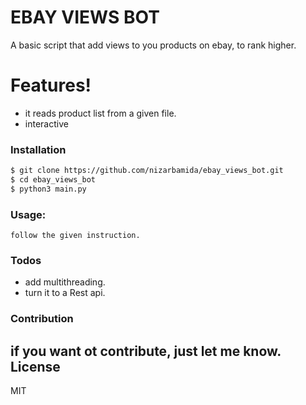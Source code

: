 # EBAY VIEWS BOT


A basic script that add views to you products on ebay, to rank higher.


# Features!

  - it reads product list from a given file.
  - interactive



### Installation

```bash
$ git clone https://github.com/nizarbamida/ebay_views_bot.git
$ cd ebay_views_bot
$ python3 main.py
```
### Usage:
    follow the given instruction.

### Todos

 - add multithreading.
 - turn it to a Rest api.
### Contribution
if you want ot contribute, just let me know.
License
----

MIT
